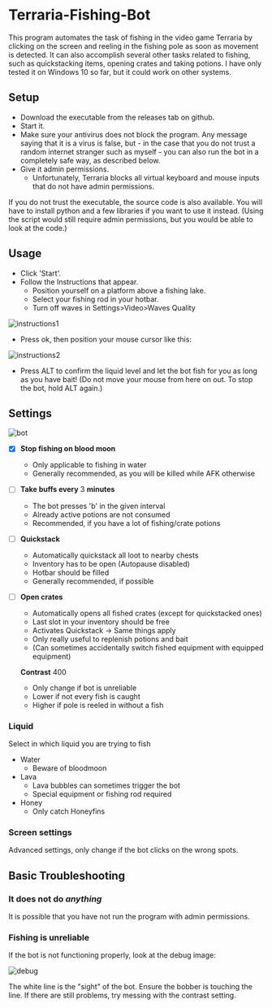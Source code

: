 # Terraria-Fishing-Bot

This program automates the task of fishing in the video game Terraria by clicking on the screen and reeling in the fishing pole as soon as movement is detected.
It can also accomplish several other tasks related to fishing, such as quickstacking items, opening crates and taking potions.
I have only tested it on Windows 10 so far, but it could work on other systems.

## Setup
* Download the executable from the releases tab on github.
* Start it.
* Make sure your antivirus does not block the program. Any message saying that it is a virus is false, but - in the case that you do not trust a random internet stranger such as myself - you can also run the bot in a completely safe way, as described below.
* Give it admin permissions.
  * Unfortunately, Terraria blocks all virtual keyboard and mouse inputs that do not have admin permissions. 

If you do not trust the executable, the source code is also available. You will have to install python and a few libraries if you want to use it instead. (Using the script would still require admin permissions, but you would be able to look at the code.)

## Usage
* Click 'Start'.
* Follow the Instructions that appear.
  * Position yourself on a platform above a fishing lake.
  * Select your fishing rod in your hotbar.
  * Turn off waves in Settings>Video>Waves Quality

![instructions1](https://user-images.githubusercontent.com/62914261/124031030-1a84ea80-d9f7-11eb-9dd2-57f9c7d59cde.PNG)
  * Press ok, then position your mouse cursor like this:

![instructions2](https://user-images.githubusercontent.com/62914261/124031294-6cc60b80-d9f7-11eb-84af-08d586c473e2.PNG)

  * Press ALT to confirm the liquid level and let the bot fish for you as long as you have bait! (Do not move your mouse from here on out. To stop the bot, hold ALT again.)

## Settings
![bot](https://user-images.githubusercontent.com/62914261/124027267-f4f5e200-d9f2-11eb-8a1e-76b578071538.PNG)

- [x] **Stop fishing on blood moon**
  - Only applicable to fishing in water
  - Generally recommended, as you will be killed while AFK otherwise
- [ ] **Take buffs every** 3 **minutes**
  - The bot presses 'b' in the given interval
  - Already active potions are not consumed
  - Recommended, if you have a lot of fishing/crate potions
- [ ] **Quickstack**
  - Automatically quickstack all loot to nearby chests
  - Inventory has to be open (Autopause disabled)
  - Hotbar should be filled
  - Generally recommended, if possible
- [ ] **Open crates**
  - Automatically opens all fished crates (except for quickstacked ones)
  - Last slot in your inventory should be free
  - Activates Quickstack -> Same things apply
  - Only really useful to replenish potions and bait
  - (Can sometimes accidentally switch fished equipment with equipped equipment)

  **Contrast** 400
  - Only change if bot is unreliable
  - Lower if not every fish is caught
  - Higher if pole is reeled in without a fish


### Liquid
Select in which liquid you are trying to fish
* Water
  * Beware of bloodmoon
* Lava
  * Lava bubbles can sometimes trigger the bot
  * Special equipment or fishing rod required
* Honey
  * Only catch Honeyfins


### Screen settings
Advanced settings, only change if the bot clicks on the wrong spots.


## Basic Troubleshooting
### It does not do *anything*
It is possible that you have not run the program with admin permissions.

### Fishing is unreliable
If the bot is not functioning properly, look at the debug image:

![debug](https://user-images.githubusercontent.com/62914261/124031992-48b6fa00-d9f8-11eb-9641-4cb04fb1893f.PNG)

The white line is the "sight" of the bot. Ensure the bobber is touching the line.
If there are still problems, try messing with the contrast setting.
